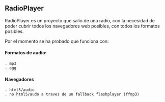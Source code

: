## RadioPlayer

RadioPlayer es un proyecto que salio de una radio, con la necesidad de poder
cubrir todos los navegadores web posibles, con todos los formatos posibles.

Por el momento se ha probado que funciona con:

#### Formatos de audio:

    . mp3
    . ogg

#### Navegadores

    . html5/audio
    . no html5/audo a traves de un fallback flashplayer (ffmp3)


